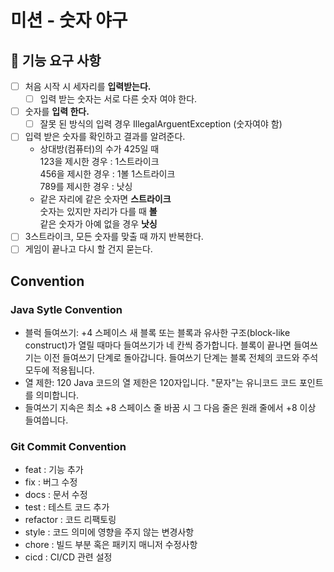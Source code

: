 # 미션 - 숫자 야구

## 🚀 기능 요구 사항
- [ ] 처음 시작 시 세자리를 **입력받는다.**
  - [ ] 입력 받는 숫자는 서로 다른 숫자 여야 한다. 
- [ ] 숫자를 **입력 한다.**
  - [ ] 잘못 된 방식의 입력 경우 IllegalArguentException (숫자여야 함)
- [ ] 입력 받은 숫자를 확인하고 결과를 알려준다.
  - 상대방(컴퓨터)의 수가 425일 때  
    123을 제시한 경우 : 1스트라이크  
    456을 제시한 경우 : 1볼 1스트라이크  
    789를 제시한 경우 : 낫싱  
  - 같은 자리에 같은 숫자면 **스트라이크**  
    숫자는 있지만 자리가 다를 때 **볼**    
    같은 숫자가 아예 없을 경우 **낫싱**
- [ ] 3스트라이크, 모든 숫자를 맞출 때 까지 반복한다.
- [ ] 게임이 끝나고 다시 할 건지 묻는다.

## Convention

### Java Sytle Convention
- 블럭 들여쓰기: +4 스페이스
새 블록 또는 블록과 유사한 구조(block-like construct)가 열릴 때마다 들여쓰기가 네 칸씩 증가합니다. 블록이 끝나면 들여쓰기는 이전 들여쓰기 단계로 돌아갑니다. 들여쓰기 단계는 블록 전체의 코드와 주석 모두에 적용됩니다.
- 열 제한: 120
Java 코드의 열 제한은 120자입니다. "문자"는 유니코드 코드 포인트를 의미합니다.
- 들여쓰기 지속은 최소 +8 스페이스
줄 바꿈 시 그 다음 줄은 원래 줄에서 +8 이상 들여씁니다.

### Git Commit Convention
- feat : 기능 추가
- fix : 버그 수정
- docs : 문서 수정
- test : 테스트 코드 추가
- refactor : 코드 리팩토링
- style : 코드 의미에 영향을 주지 않는 변경사항
- chore : 빌드 부분 혹은 패키지 매니저 수정사항
- cicd : CI/CD 관련 설정

